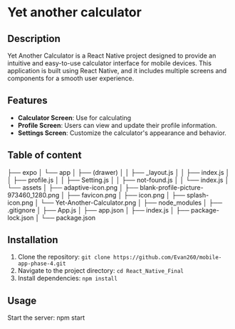 # Yet another calculator

## Description
Yet Another Calculator is a React Native project designed to provide an intuitive and easy-to-use calculator interface for mobile devices. This application is built using React Native, and it includes multiple screens and components for a smooth user experience.

## Features
- **Calculator Screen**: Use for calculating
- **Profile Screen**: Users can view and update their profile information.
- **Settings Screen**: Customize the calculator's appearance and behavior.

## Table of content
├── expo
│   └── app
│       ├── (drawer)
│       │   ├── _layout.js
│       │   ├── index.js
│       │   ├── profile.js
│       │   ├── Setting.js
│       │   ├── not-found.js
│       │   └── index.js
│       └── assets
│           ├── adaptive-icon.png
│           ├── blank-profile-picture-973460_1280.png
│           ├── favicon.png
│           ├── icon.png
│           ├── splash-icon.png
│           └── Yet-Another-Calculator.png
│   ├── node_modules
│   ├── .gitignore
│   ├── App.js
│   ├── app.json
│   ├── index.js
│   ├── package-lock.json
│   └── package.json

## Installation
1. Clone the repository: `git clone https://github.com/Evan260/mobile-app-phase-4.git`
2. Navigate to the project directory: `cd React_Native_Final`
3. Install dependencies: `npm install`

## Usage
Start the server: npm start
